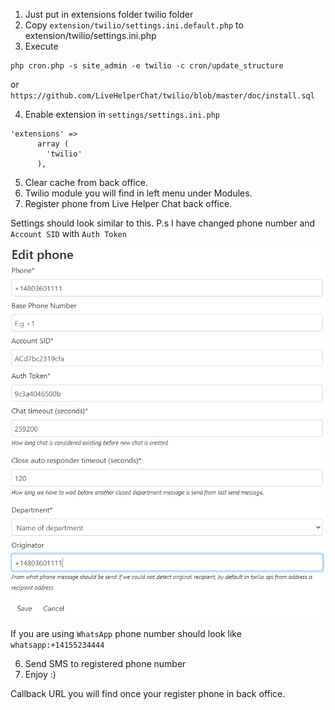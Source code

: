 1. Just put in extensions folder twilio folder
2. Copy `extension/twilio/settings.ini.default.php` to extension/twilio/settings.ini.php
3. Execute
```
php cron.php -s site_admin -e twilio -c cron/update_structure
```
or
`https://github.com/LiveHelperChat/twilio/blob/master/doc/install.sql`

4. Enable extension in `settings/settings.ini.php`
```
'extensions' =>
      array (
        'twilio'
      ),
```
5. Clear cache from back office.
6. Twilio module you will find in left menu under Modules.
7. Register phone from Live Helper Chat back office.

Settings should look similar to this. P.s I have changed phone number and `Account SID` with `Auth Token`

![See image](https://raw.githubusercontent.com/LiveHelperChat/twilio/master/doc/phonenumber.png)

If you are using `WhatsApp` phone number should look like `whatsapp:+14155234444`

6. Send SMS to registered phone number
7. Enjoy :)

Callback URL you will find once your register phone in back office.
